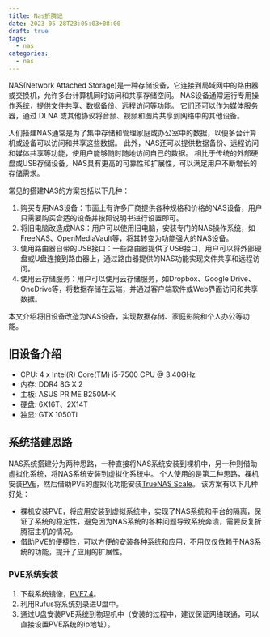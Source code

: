 ```yaml
---
title: Nas折腾记
date: 2023-05-28T23:05:03+08:00
draft: true
tags:
  - nas
categories:
  - nas
---
```


NAS(Network Attached Storage)是一种存储设备，它连接到局域网中的路由器或交换机，允许多台计算机同时访问和共享存储空间。
NAS设备通常运行专用操作系统，提供文件共享、数据备份、远程访问等功能。
它们还可以作为媒体服务器，通过 DLNA 或其他协议将音频、视频和图片共享到网络中的其他设备。

人们搭建NAS通常是为了集中存储和管理家庭或办公室中的数据，以便多台计算机或设备可以访问和共享这些数据。
此外，NAS还可以提供数据备份、远程访问和媒体共享等功能，使用户能够随时随地访问自己的数据。
相比于传统的外部硬盘或USB存储设备，NAS具有更高的可靠性和扩展性，可以满足用户不断增长的存储需求。

常见的搭建NAS的方案包括以下几种：

  1. 购买专用NAS设备：市面上有许多厂商提供各种规格和价格的NAS设备，用户只需要购买合适的设备并按照说明书进行设置即可。
  2. 将旧电脑改造成NAS：用户可以使用旧电脑，安装专门的NAS操作系统，如FreeNAS、OpenMediaVault等，将其转变为功能强大的NAS设备。
  3. 使用路由器自带的USB接口：一些路由器提供了USB接口，用户可以将外部硬盘或U盘连接到路由器上，通过路由器提供的NAS功能实现文件共享和远程访问。
  4. 使用云存储服务：用户可以使用云存储服务，如Dropbox、Google Drive、OneDrive等，将数据存储在云端，并通过客户端软件或Web界面访问和共享数据。

本文介绍将旧设备改造为NAS设备，实现数据存储、家庭影院和个人办公等功能。

## 旧设备介绍

- CPU: 4 x Intel(R) Core(TM) i5-7500 CPU @ 3.40GHz
- 内存: DDR4 8G X 2
- 主板: ASUS PRIME B250M-K
- 硬盘: 6X16T、2X14T
- 独显: GTX 1050Ti

## 系统搭建思路

NAS系统搭建分为两种思路，一种直接将NAS系统安装到裸机中，另一种则借助虚拟化系统，将NAS系统安装到虚拟化系统中。
个人使用的是第二种思路，裸机安装[PVE](https://www.proxmox.com/en/)，然后借助PVE的虚拟化功能安装[TrueNAS Scale](https://www.truenas.com/truenas-scale/)。
该方案有以下几种好处：

- 裸机安装PVE，将应用安装到虚拟系统中，实现了NAS系统和平台的隔离，保证了系统的稳定性，避免因为NAS系统的各种问题导致系统奔溃，需要反复折腾宿主机的情况。
- 借助PVE的便捷性，可以方便的安装各种系统和应用，不用仅仅依赖于NAS系统的功能，提升了应用的扩展性。

### PVE系统安装

1. 下载系统镜像，[PVE7.4](https://enterprise.proxmox.com/iso/proxmox-ve_7.4-1.iso)。
2. 利用Rufus将系统刻录进U盘中。
3. 通过U盘安装PVE系统到物理机中（安装的过程中，建议保证网络联通，可以直接设置PVE系统的ip地址）。
